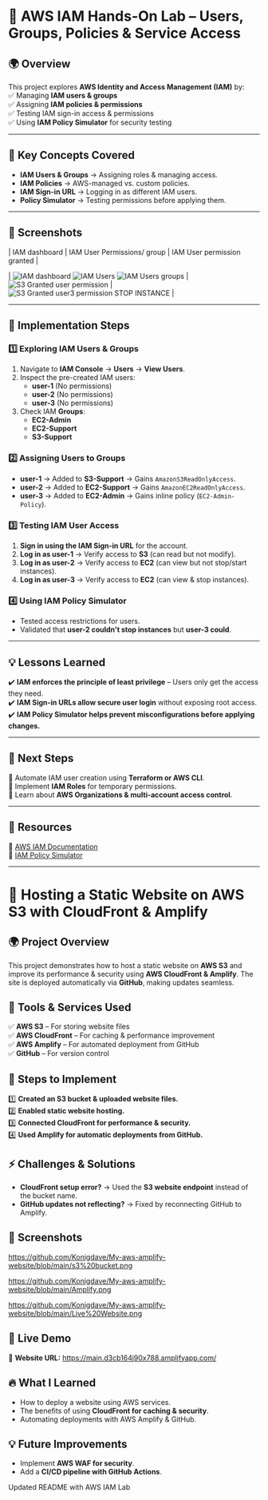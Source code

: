 # 🔐 AWS IAM Hands-On Lab – Users, Groups, Policies & Service Access  

## 🌍 Overview  
This project explores **AWS Identity and Access Management (IAM)** by:  
✅ Managing **IAM users & groups**  
✅ Assigning **IAM policies & permissions**  
✅ Testing IAM sign-in access & permissions  
✅ Using **IAM Policy Simulator** for security testing  

---

## 📌 Key Concepts Covered  
- **IAM Users & Groups** → Assigning roles & managing access.  
- **IAM Policies** → AWS-managed vs. custom policies.  
- **IAM Sign-in URL** → Logging in as different IAM users.  
- **Policy Simulator** → Testing permissions before applying them.  

---

## 📸 Screenshots  
| IAM dashboard | IAM User Permissions/ group | IAM User permission granted |  

| ![IAM dashboard](https://github.com/user-attachments/assets/cf549af6-3294-4102-9d24-2d202432ae16) ![IAM Users](https://github.com/user-attachments/assets/4086111c-15c1-4145-95f4-172a6913a9b7)
![IAM Users groups](https://github.com/user-attachments/assets/0bb573c5-f6d7-4471-a10f-6905df9bd98f)
 | ![S3 Granted user permission](https://github.com/user-attachments/assets/df3f7c72-be6d-492c-b924-a360ebab92fa) | ![S3 Granted user3 permission STOP INSTANCE](https://github.com/user-attachments/assets/4b6aa263-f6d8-4afc-a84d-e1f9a32b9ef7) |  

---

## 🚀 Implementation Steps  
### **1️⃣ Exploring IAM Users & Groups**  
1. Navigate to **IAM Console** → **Users** → **View Users**.  
2. Inspect the pre-created IAM users:  
   - **user-1** (No permissions)  
   - **user-2** (No permissions)  
   - **user-3** (No permissions)  
3. Check IAM **Groups**:  
   - **EC2-Admin**  
   - **EC2-Support**  
   - **S3-Support**  

### **2️⃣ Assigning Users to Groups**  
- **user-1** → Added to **S3-Support** → Gains `AmazonS3ReadOnlyAccess`.  
- **user-2** → Added to **EC2-Support** → Gains `AmazonEC2ReadOnlyAccess`.  
- **user-3** → Added to **EC2-Admin** → Gains inline policy (`EC2-Admin-Policy`).  

### **3️⃣ Testing IAM User Access**  
1. **Sign in using the IAM Sign-in URL** for the account.  
2. **Log in as user-1** → Verify access to **S3** (can read but not modify).  
3. **Log in as user-2** → Verify access to **EC2** (can view but not stop/start instances).  
4. **Log in as user-3** → Verify access to **EC2** (can view & stop instances).  

### **4️⃣ Using IAM Policy Simulator**  
- Tested access restrictions for users.  
- Validated that **user-2 couldn't stop instances** but **user-3 could**.  

---

## 💡 Lessons Learned  
✔️ **IAM enforces the principle of least privilege** – Users only get the access they need.  
✔️ **IAM Sign-in URLs allow secure user login** without exposing root access.  
✔️ **IAM Policy Simulator helps prevent misconfigurations before applying changes.**  

---

## 🎯 Next Steps  
🔹 Automate IAM user creation using **Terraform or AWS CLI**.  
🔹 Implement **IAM Roles** for temporary permissions.  
🔹 Learn about **AWS Organizations & multi-account access control**.  

---

## 🔗 Resources  
📖 [AWS IAM Documentation](https://docs.aws.amazon.com/IAM/latest/UserGuide/)  
📖 [IAM Policy Simulator](https://policysim.aws.amazon.com/)  

---





# 🚀 Hosting a Static Website on AWS S3 with CloudFront & Amplify  

## 🌍 Project Overview  
This project demonstrates how to host a static website on **AWS S3** and improve its performance & security using **AWS CloudFront & Amplify**. The site is deployed automatically via **GitHub**, making updates seamless.  

## 🔧 Tools & Services Used  
✅ **AWS S3** – For storing website files  
✅ **AWS CloudFront** – For caching & performance improvement  
✅ **AWS Amplify** – For automated deployment from GitHub   
✅ **GitHub** – For version control  

## 📌 Steps to Implement  
1️⃣ **Created an S3 bucket & uploaded website files.**  
2️⃣ **Enabled static website hosting.**  
3️⃣ **Connected CloudFront for performance & security.**  
4️⃣ **Used Amplify for automatic deployments from GitHub.**  

## ⚡ Challenges & Solutions  
- **CloudFront setup error?** → Used the **S3 website endpoint** instead of the bucket name.  
- **GitHub updates not reflecting?** → Fixed by reconnecting GitHub to Amplify.  

## 📸 Screenshots  
https://github.com/Konigdave/My-aws-amplify-website/blob/main/s3%20bucket.png

https://github.com/Konigdave/My-aws-amplify-website/blob/main/Amplify.png

https://github.com/Konigdave/My-aws-amplify-website/blob/main/Live%20Website.png

## 🎯 Live Demo  
🔗 **Website URL:** https://main.d3cb164j90x788.amplifyapp.com/ 

## 🔥 What I Learned  
- How to deploy a website using AWS services.  
- The benefits of using **CloudFront for caching & security**.  
- Automating deployments with AWS Amplify & GitHub.  

## 💡 Future Improvements  
- Implement **AWS WAF for security**.  
- Add a **CI/CD pipeline with GitHub Actions**.

Updated README with AWS IAM Lab
